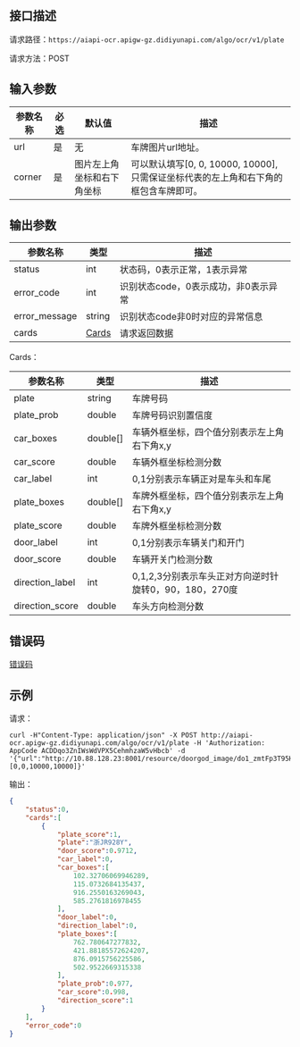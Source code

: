 ## 接口描述
请求路径：`https://aiapi-ocr.apigw-gz.didiyunapi.com/algo/ocr/v1/plate`

请求方法：POST
## 输入参数
|参数名称 | 必选 | 默认值 | 描述|
|--------|-----|-----|-----|
|url| 是 | 无 | 车牌图片url地址。 |
|corner | 是 | 图片左上角坐标和右下角坐标 | 可以默认填写[0, 0, 10000, 10000],只需保证坐标代表的左上角和右下角的框包含车牌即可。|

## 输出参数
|参数名称  | 类型 | 描述|
|--------|-----|-----|
|status | int  |状态码，0表示正常，1表示异常 |
|error_code|int|识别状态code，0表示成功，非0表示异常	|
|error_message|string|识别状态code非0时对应的异常信息	|
|cards | [Cards](#Cards)|请求返回数据 |

<span id="Cards"></span>
Cards：

|参数名称  | 类型 | 描述 |
|--------|-----|-----|
|plate | string | 车牌号码 |
|plate_prob | double | 车牌号码识别置信度 |
|car_boxes | double[] | 车辆外框坐标，四个值分别表示左上角右下角x,y |
|car_score | double | 车辆外框坐标检测分数 |
|car_label | int | 0,1分别表示车辆正对是车头和车尾 |
|plate_boxes | double[] | 车牌外框坐标，四个值分别表示左上角右下角x,y |
|plate_score | double | 车牌外框坐标检测分数 |
|door_label | int | 0,1分别表示车辆关门和开门 |
|door_score | double | 车辆开关门检测分数 |
|direction_label | int | 0,1,2,3分别表示车头正对方向逆时针旋转0，90，180，270度 |
|direction_score | double | 车头方向检测分数 |

## 错误码
[错误码](/static/apimarket-docs/services/AI/印刷文字识别/错误码.md#errorCode)

## 示例

请求：
``` shell
curl -H"Content-Type: application/json" -X POST http://aiapi-ocr.apigw-gz.didiyunapi.com/algo/ocr/v1/plate -H 'Authorization: AppCode ACDDqo3ZnIWsWdVPX5CehmhzaW5vHbcb' -d '{"url":"http://10.88.128.23:8001/resource/doorgod_image/do1_zmtFp3T95HwdkhcaAvzu","corner":[0,0,10000,10000]}'
```
输出：
``` json
{
    "status":0,
    "cards":[
        {
            "plate_score":1,
            "plate":"浙JR928Y",
            "door_score":0.9712,
            "car_label":0,
            "car_boxes":[
                102.32706069946289,
                115.0732684135437,
                916.2550163269043,
                585.2761816978455
            ],
            "door_label":0,
            "direction_label":0,
            "plate_boxes":[
                762.780647277832,
                421.88185572624207,
                876.0915756225586,
                502.9522669315338
            ],
            "plate_prob":0.977,
            "car_score":0.998,
            "direction_score":1
        }
    ],
    "error_code":0
}
```
